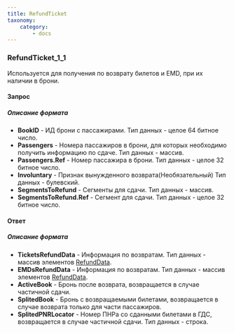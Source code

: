 ```yaml
---
title: RefundTicket
taxonomy:
    category:
        - docs
---
```


### RefundTicket_1_1

Используется для получения по возврату билетов и EMD, при их наличии в брони.

#### Запрос

##### Описание формата

- **BookID** - ИД брони с пассажирами. Тип данных - целое 64 битное число.
- **Passengers** - Номера пассажиров в брони, для которых необходимо получить информацию по сдаче. Тип данных - массив.
- **Passengers.Ref** - Номер пассажира в брони. Тип данных - целое 32 битное число.
- **Involuntary** - Признак вынужденного возврата(Необязательный) Тип данных - булевский.
- **SegmentsToRefund** - Сегменты для сдачи. Тип данных - массив.
- **SegmentsToRefund.Ref** - Сегмент для сдачи. Тип данных - целое 32 битное число.

#### Ответ

##### Описание формата

- **TicketsRefundData** - Информация по возвратам. Тип данных - массив элементов [RefundData](/avia/common/refunddata).
- **EMDsRefundData** - Информация по возвратам. Тип данных - массив элементов [RefundData](/avia/common/refunddata).
- **ActiveBook** - Бронь после возврата, возвращается в случае частичной сдачи.
- **SplitedBook** - Бронь с возвращаемыми билетами, возвращается в случае возврата только для части пассажиров.
- **SplitedPNRLocator** - Номер ПНРа со сданными билетами в ГДС, возвращается в случае частичной сдачи. Тип данных - строка.
